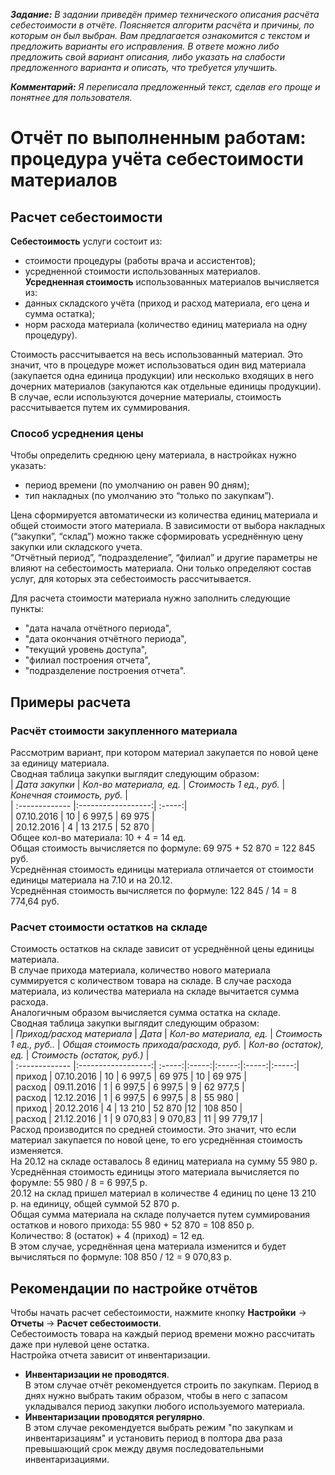 **_Задание:_** *В задании приведён пример технического описания расчёта себестоимости в отчёте. Поясняется алгоритм расчёта и причины, по которым он был выбран.
Вам предлагается ознакомится с текстом и предложить варианты его исправления. В ответе можно либо предложить свой вариант описания, либо указать на слабости предложенного варианта и описать, что требуется улучшить.*  


**_Комментарий:_** *Я переписала предложенный текст, сделав его проще и понятнее для пользователя.*  
# Отчёт по выполненным работам: процедура учёта себестоимости материалов
## Расчет себестоимости
**Себестоимость** услуги состоит из:
- стоимости процедуры (работы врача и ассистентов);
- усредненной стоимости использованных материалов.  
**Усредненная стоимость** использованных материалов вычисляется из:
- данных складского учёта (приход и расход материала, его цена и сумма остатка);
- норм расхода материала (количество единиц материала на одну процедуру).  


Стоимость рассчитывается на весь использованный материал. Это значит, что в процедуре может использоваться один вид материала (закупается одна единица продукции) или несколько входящих в него дочерних материалов (закупаются как отдельные единицы продукции). В случае, если используются дочерние материалы, стоимость рассчитывается путем их суммирования.
### Способ усреднения цены
Чтобы определить среднюю цену материала, в настройках нужно указать:
- период времени (по умолчанию он равен 90 дням);
- тип накладных (по умолчанию это “только по закупкам”).   


Цена сформируется автоматически из количества единиц материала и общей стоимости этого материала. В зависимости от выбора накладных (“закупки”, “склад”) можно также сформировать усреднённую цену закупки или складского учета.  
“Отчётный период”, “подразделение”, “филиал” и другие параметры не влияют на себестоимость материала. Они только определяют состав услуг, для которых эта себестоимость рассчитывается.  


Для расчета стоимости материала нужно заполнить следующие пункты: 
- "дата начала отчётного периода", 
- "дата окончания отчётного периода", 
- "текущий уровень доступа", 
- "филиал построения отчета", 
- "подразделение построения отчета".
## Примеры расчета
### Расчёт стоимости закупленного материала
Рассмотрим вариант, при котором материал закупается по новой цене за единицу материала.   
Сводная таблица закупки выглядит следующим образом:  
| *Дата закупки* | *Кол-во материала, ед.* |  *Стоимость 1 ед., руб.*  |  *Конечная стоимость, руб.*   |  
| :------------- |:------------------:| :-----:|  
| 07.10.2016     | 10    | 6 997,5     | 69 975    |   
| 20.12.2016    | 4 | 13 217.5     | 52 870    |  
Общее кол-во материала: 10 + 4 = 14 ед.  
Общая стоимость вычисляется по формуле: 69 975 + 52 870 = 122 845 руб.  
Усреднённая стоимость единицы материала отличается от стоимости единицы материала на 7.10 и на 20.12.   
Усреднённая стоимость вычисляется по формуле: 122 845 / 14 = 8 774,64 руб.  
### Расчет стоимости остатков на складе
Стоимость остатков на складе зависит от усреднённой цены единицы материала.  
В случае прихода материала, количество нового материала суммируется с количеством товара на складе. В случае расхода материала, из количества материала на складе вычитается сумма расхода.  
Аналогичным образом вычисляется сумма остатка на складе.  
Сводная таблица закупки выглядит следующим образом:  
| *Приход/расход материала*       | *Дата*               |  *Кол-во материала, ед.*  |  *Стоимость 1 ед., руб..*   |  *Общая стоимость прихода/расхода, руб.*   |  *Кол-во (остаток), ед.*   |  *Стоимость (остаток, руб.)*   |  
| :------------- |:------------------:| :-----:|:-----:|:-----:|:-----:|:-----:|  
| приход     | 07.10.2016    | 10    | 6 997,5    | 69 975    | 10    | 69 975   |  
| расход     | 09.11.2016   | 1     | 6 997,5   |  6 997,5   | 9    | 62 977,5    |  
| расход     | 12.12.2016   | 1     | 6 997,5    |  6 997,5   | 8    | 55 980   |  
| приход     | 20.12.2016    | 4     | 13 210    |  52 870    |12   | 108 850    |  
| расход     | 21.12.2016   | 1     | 9 070,83    |  9 070,83    | 11    | 99 779,17    |  
Расход производится по средней стоимости. Это значит, что если материал закупается по новой цене, то его усреднённая стоимость изменяется.  
На 20.12 на складе оставалось 8 единиц материала на сумму 55 980 р. Усреднённая стоимость единицы этого материала вычисляется по форумле: 55 980 / 8 = 6 997,5 р.  
20.12 на склад пришел материал в количестве 4 единиц по цене 13 210 р. на единицу, общей суммой 52 870 р.  
Общая сумма материала на складе получается путем суммирования остатков и нового прихода: 55 980 + 52 870 = 108 850 р.  
Количество: 8 (остаток) + 4 (приход) = 12 ед.  
В этом случае, усреднённая цена материала изменится и будет вычисляться по формуле: 108 850 / 12 = 9 070,83 р.   
## Рекомендации по настройке отчётов
Чтобы начать расчет себестоимости, нажмите кнопку **Настройки** → **Отчеты** → **Расчет себестоимости**.  
Себестоимость товара на каждый период времени можно рассчитать даже при нулевой цене остатка.  
Настройка отчета зависит от инвентаризации.
- **Инвентаризации не проводятся**.  
В этом случае отчёт рекомендуется строить по закупкам. Период в днях нужно выбрать таким образом, чтобы в него с запасом укладывался период закупки любого используемого материала.
- **Инвентаризации проводятся регулярно**.  
В этом случае рекомендуется выбрать режим "по закупкам и инвентаризациям" и установить период в полтора два раза превышающий срок между двумя последовательными инвентаризациями.
